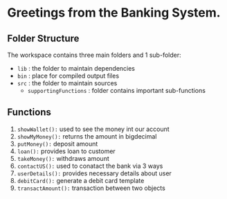 # Greetings from the Banking System.


## Folder Structure

The workspace contains three main folders and 1 sub-folder:

- `lib` : the folder to maintain dependencies
- `bin` : place for compiled output files
- `src` : the folder to maintain sources 
  - `supportingFunctions` : folder contains important sub-functions

## Functions

1. `showWallet():` used to see the money int our account
2. `showMyMoney():` returns the amount in bigdecimal
3. `putMoney():` deposit amount
4. `loan():` provides loan to customer
5. `takeMoney():` withdraws amount
6. `contactUS():` used to conatact the bank via 3 ways
7. `userDetails():` provides necessary details about user
8. `debitCard():` generate a debit card template
9. `transactAmount():` transaction between two objects
